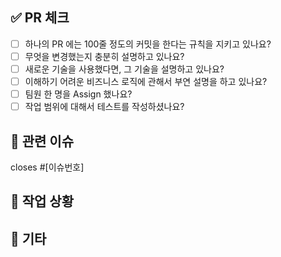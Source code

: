 ## ✅ PR 체크
- [ ] 하나의 PR 에는 100줄 정도의 커밋을 한다는 규칙을 지키고 있나요?
- [ ] 무엇을 변경했는지 충분히 설명하고 있나요?
- [ ] 새로운 기술을 사용했다면, 그 기술을 설명하고 있나요?
- [ ] 이해하기 어려운 비즈니스 로직에 관해서 부연 설명을 하고 있나요?
- [ ] 팀원 한 명을 Assign 했나요?
- [ ] 작업 범위에 대해서 테스트를 작성하셨나요?

## 🚨 관련 이슈
closes #[이슈번호]

## 🌈 작업 상황

## 📌 기타

